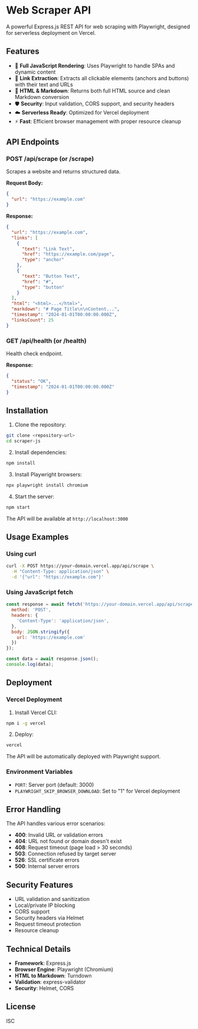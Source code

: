 # Web Scraper API

A powerful Express.js REST API for web scraping with Playwright, designed for serverless deployment on Vercel.

## Features

- 🚀 **Full JavaScript Rendering**: Uses Playwright to handle SPAs and dynamic content
- 🔗 **Link Extraction**: Extracts all clickable elements (anchors and buttons) with their text and URLs
- 📄 **HTML & Markdown**: Returns both full HTML source and clean Markdown conversion
- 🛡️ **Security**: Input validation, CORS support, and security headers
- ☁️ **Serverless Ready**: Optimized for Vercel deployment
- ⚡ **Fast**: Efficient browser management with proper resource cleanup

## API Endpoints

### POST /api/scrape (or /scrape)

Scrapes a website and returns structured data.

**Request Body:**
```json
{
  "url": "https://example.com"
}
```

**Response:**
```json
{
  "url": "https://example.com",
  "links": [
    {
      "text": "Link Text",
      "href": "https://example.com/page",
      "type": "anchor"
    },
    {
      "text": "Button Text", 
      "href": "#",
      "type": "button"
    }
  ],
  "html": "<html>...</html>",
  "markdown": "# Page Title\n\nContent...",
  "timestamp": "2024-01-01T00:00:00.000Z",
  "linksCount": 25
}
```

### GET /api/health (or /health)

Health check endpoint.

**Response:**
```json
{
  "status": "OK",
  "timestamp": "2024-01-01T00:00:00.000Z"
}
```

## Installation

1. Clone the repository:
```bash
git clone <repository-url>
cd scraper-js
```

2. Install dependencies:
```bash
npm install
```

3. Install Playwright browsers:
```bash
npx playwright install chromium
```

4. Start the server:
```bash
npm start
```

The API will be available at `http://localhost:3000`

## Usage Examples

### Using curl
```bash
curl -X POST https://your-domain.vercel.app/api/scrape \
  -H "Content-Type: application/json" \
  -d '{"url": "https://example.com"}'
```

### Using JavaScript fetch
```javascript
const response = await fetch('https://your-domain.vercel.app/api/scrape', {
  method: 'POST',
  headers: {
    'Content-Type': 'application/json',
  },
  body: JSON.stringify({
    url: 'https://example.com'
  })
});

const data = await response.json();
console.log(data);
```

## Deployment

### Vercel Deployment

1. Install Vercel CLI:
```bash
npm i -g vercel
```

2. Deploy:
```bash
vercel
```

The API will be automatically deployed with Playwright support.

### Environment Variables

- `PORT`: Server port (default: 3000)
- `PLAYWRIGHT_SKIP_BROWSER_DOWNLOAD`: Set to "1" for Vercel deployment

## Error Handling

The API handles various error scenarios:

- **400**: Invalid URL or validation errors
- **404**: URL not found or domain doesn't exist
- **408**: Request timeout (page load > 30 seconds)
- **503**: Connection refused by target server
- **526**: SSL certificate errors
- **500**: Internal server errors

## Security Features

- URL validation and sanitization
- Local/private IP blocking
- CORS support
- Security headers via Helmet
- Request timeout protection
- Resource cleanup

## Technical Details

- **Framework**: Express.js
- **Browser Engine**: Playwright (Chromium)
- **HTML to Markdown**: Turndown
- **Validation**: express-validator
- **Security**: Helmet, CORS

## License

ISC
